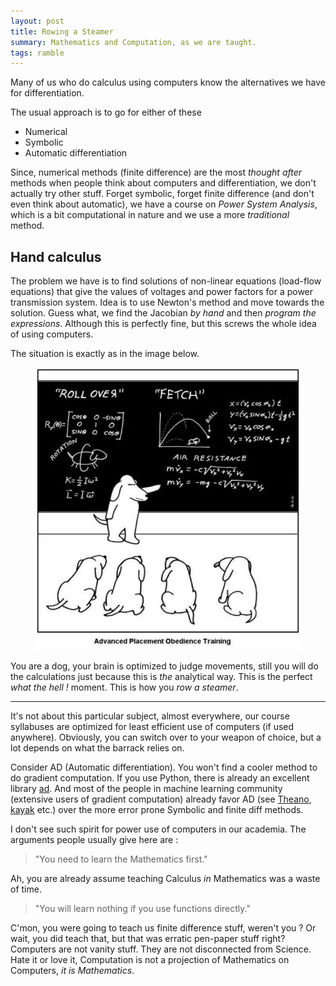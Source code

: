```yaml
---
layout: post
title: Rowing a Steamer
summary: Mathematics and Computation, as we are taught.
tags: ramble
---
```


<span class="dropcap">M</span>any of us who do calculus using computers know the
alternatives we have for differentiation.

The usual approach is to go for either of these

- Numerical
- Symbolic
- Automatic differentiation

Since, numerical methods (finite difference) are the most *thought after*
methods when people think about computers and differentiation, we don't actually
try other stuff. Forget symbolic, forget finite difference (and don't even think
about automatic), we have a course on *Power System Analysis*, which is a bit
computational in nature and we use a more *traditional* method.

## Hand calculus

The problem we have is to find solutions of non-linear equations (load-flow
equations) that give the values of voltages and power factors for a power
transmission system. Idea is to use Newton's method and move towards the
solution. Guess what, we find the Jacobian *by hand* and then *program the
expressions*. Although this is perfectly fine, but this screws the whole idea of
using computers.

The situation is exactly as in the image below.

<figure>
<img src="/images/posts/rowing/dog.jpg">
</figure>

You are a dog, your brain is optimized to judge movements, still you will do the
calculations just because this is *the* analytical way. This is the perfect
*what the hell !* moment. This is how you *row a steamer*.

---

It's not about this particular subject, almost everywhere, our course syllabuses
are optimized for least efficient use of computers (if used anywhere).
Obviously, you can switch over to your weapon of choice, but a lot depends on
what the barrack relies on.

Consider AD (Automatic differentiation). You won't find a cooler method to do
gradient computation. If you use Python, there is already an excellent library
[ad](https://pypi.python.org/pypi/ad). And most of the people in machine
learning community (extensive users of gradient computation) already favor AD
(see [Theano](https://github.com/Theano/Theano),
[kayak](https://github.com/HIPS/Kayak) etc.) over the more error prone Symbolic
and finite diff methods.

I don't see such spirit for power use of computers in our academia. The
arguments people usually give here are :

> "You need to learn the Mathematics first."

Ah, you are already assume teaching Calculus *in* Mathematics was a waste of
time.

> "You will learn nothing if you use functions directly."

C'mon, you were going to teach us finite difference stuff, weren't you ? Or
wait, you did teach that, but that was erratic pen-paper stuff right? Computers
are not vanity stuff. They are not disconnected from Science. Hate it or love
it, Computation is not a projection of Mathematics on Computers, *it is
Mathematics*.
